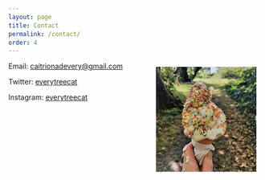 ```yaml
---
layout: page
title: Contact
permalink: /contact/
order: 4
---
```


<img align="right" src="/image/icecream.jpg" img style="padding: 10px"/>

Email: <caitrionadevery@gmail.com>

Twitter: [everytreecat](https://twitter.com/everytreecat)  

Instagram: [everytreecat](https://www.instagram.com/everytreecat/?hl=en)